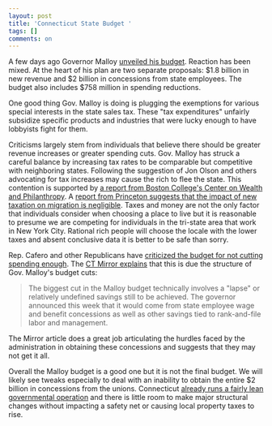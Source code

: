 ```yaml
---
layout: post
title: 'Connecticut State Budget '
tags: []
comments: on
---
```

A few days ago Governor Malloy <a href="http://www.governor.ct.gov/malloy/cwp/view.asp?Q=474034&A=4010">unveiled his budget</a>. Reaction has been mixed. At the heart of his plan are two separate proposals: $1.8 billion in new revenue and $2 billion in concessions from state employees. The budget also includes $758 million in spending reductions.

One good thing Gov. Malloy is doing is plugging the exemptions for various special interests in the state sales tax. These "tax expenditures" unfairly subsidize specific products and industries that were lucky enough to have lobbyists fight for them.

Criticisms largely stem from individuals that believe there should be greater revenue increases or greater spending cuts. Gov. Malloy has struck a careful balance by increasing tax rates to be comparable but competitive with neighboring states. Following the suggestion of Jon Olson and others advocating for tax increases may cause the rich to flee the state. This contention is supported by <a href="http://online.wsj.com/article/SB10001424052748703630404575053324236600444.html">a report from Boston College's Center on Wealth and Philanthropy</a>. A <a href="http://www.itepnet.org/pdf/md_migrationstudies_0310.pdf">report from Princeton suggests that the impact of new taxation on migration is negligible</a>. Taxes and money are not the only factor that individuals consider when choosing a place to live but it is reasonable to presume we are competing for individuals in the tri-state area that work in New York City. Rational rich people will choose the locale with the lower taxes and absent conclusive data it is better to be safe than sorry. 

Rep. Cafero and other Republicans have <a href="http://repcafero.com/?p=729">criticized the budget for not cutting spending enough</a>. The <a href="http://www.ctmirror.org/story/11527/malloy-takes-big-gamble-unprecedented-labor-savings">CT Mirror explains</a> that this is due the structure of Gov. Malloy's budget cuts:
<blockquote>The biggest cut in the Malloy budget technically involves a "lapse" or relatively undefined savings still to be achieved. The governor announced this week that it would come from state employee wage and benefit concessions as well as other savings tied to rank-and-file labor and management.</blockquote>The Mirror article does a great job articulating the hurdles faced by the administration in obtaining these concessions and suggests that they may not get it all.

Overall the Malloy budget is a good one but it is not the final budget. We will likely see tweaks especially to deal with an inability to obtain the entire $2 billion in concessions from the unions. Connecticut <a href="http://www.ctkidslink.org/pub_detail_529.html">already runs a fairly lean governmental operation</a> and there is little room to make major structural changes without impacting a safety net or causing local property taxes to rise.  
